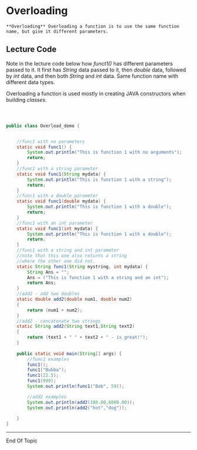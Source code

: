 # Overloading



```{admonition} Definition
**Overloading** Overloading a function is to use the same function name, but give it different parameters. 
```



## Lecture Code

Note in the lecture code below how *funct1()* has different parameters passed to it.  It first has *String* data passed to it, then *double* data, followed by *int* data, and then both *String* and *int* data.  Same function name with different data types. 

Overloading a function is used mostly in creating JAVA constructors when building *classes*.



```java



public class Overload_demo {


    //func1 with no parameters
    static void func1() {
        System.out.println("This is function 1 with no arguments");
        return;
    }
    //func1 with a string parameter
    static void func1(String mydata) {
        System.out.println("This is function 1 with a string");
        return;
    }
    //func1 with a double parameter
    static void func1(double mydata) {
        System.out.println("This is function 1 with a double");
        return;
    }
    //func1 with an int parameter
    static void func1(int mydata) {
        System.out.println("This is function 1 with a double");
        return;
    }
    //func1 with a string and int parameter
    //note that this one also returns a string
    //where the other one did not.
    static String func1(String mystring, int mydata) {
        String Ans = "";
        Ans = ("This is function 1 with a string and an int");
        return Ans;
    }
    //add2 - add two doubles
    static double add2(double num1, double num2)
    {
        return (num1 + num2);
    }
    //add2 - concatenate two strings
    static String add2(String text1,String text2)
    {
        return (text1 + " " + text2 + " - is great!");
    }
            
    public static void main(String[] args) {
        //func1 examples
        func1();
        func1("Bubba");
        func1(22.5);
        func1(999);
        System.out.println(func1("Bob", 59));

        //add2 examples
        System.out.println(add2(100.00,6000.00)); 
        System.out.println(add2("hot","dog"));
         
    }
}

```



---

End Of Topic